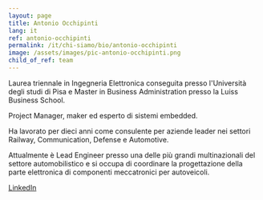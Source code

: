 ```yaml
---
layout: page
title: Antonio Occhipinti
lang: it
ref: antonio-occhipinti
permalink: /it/chi-siamo/bio/antonio-occhipinti
image: /assets/images/pic-antonio-occhipinti.png
child_of_ref: team
---
```


Laurea triennale in Ingegneria Elettronica conseguita presso l'Università degli studi di Pisa e Master in Business Administration presso la Luiss Business School.

Project Manager, maker ed esperto di sistemi embedded.

Ha lavorato per dieci anni come consulente per aziende leader nei settori Railway, Communication, Defense e Automotive.

Attualmente è Lead Engineer presso una delle più grandi multinazionali del settore automobilistico e si occupa di coordinare la progettazione della parte elettronica di componenti meccatronici per autoveicoli.

[LinkedIn](https://www.linkedin.com/in/antonio-occhipinti-09b26637/)
